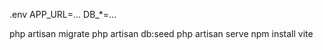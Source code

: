 .env
    APP_URL=...
    DB_*=...

php artisan migrate
php artisan db:seed
php artisan serve
npm install
vite
